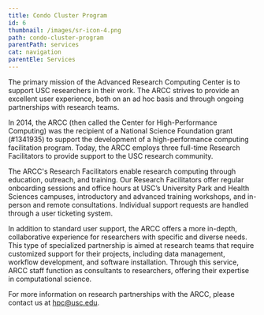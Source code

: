```yaml
---
title: Condo Cluster Program
id: 6
thumbnail: /images/sr-icon-4.png
path: condo-cluster-program
parentPath: services
cat: navigation
parentEle: Services
---
```

The primary mission of the Advanced Research Computing Center is to support USC researchers in their work. The ARCC strives to provide an excellent user experience, both on an ad hoc basis and through ongoing partnerships with research teams.

In 2014, the ARCC (then called the Center for High-Performance Computing) was the recipient of a National Science Foundation grant (#1341935) to support the
development of a high-performance computing facilitation program. Today, the ARCC employs three full-time Research Facilitators to provide support to the USC research community.

The ARCC's Research Facilitators enable research computing through education, outreach, and training. Our Research Facilitators offer regular onboarding sessions and office hours at USC’s University Park and Health Sciences campuses, introductory and advanced training workshops, and in-person and remote consultations. Individual support requests are handled through a user ticketing system.

In addition to standard user support, the ARCC offers a more in-depth, collaborative experience for researchers with specific and diverse needs. This type of specialized partnership is aimed at research teams that require customized support for their projects, including data management, workflow development, and software installation. Through this service, ARCC staff function as consultants to researchers, offering their expertise in computational science.

For more information on research partnerships with the ARCC, please contact us at hpc@usc.edu.
